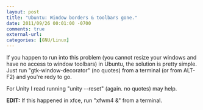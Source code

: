 ```yaml
---
layout: post
title: "Ubuntu: Window borders & toolbars gone."
date: 2011/09/26 00:01:00 -0700
comments: true
external-url:
categories: [GNU/Linux]
---
```



If you happen to run into this problem (you cannot resize your windows and 
have no access to window toolbars) in Ubuntu, the solution is pretty simple. 
Just run "gtk-window-decorator" (no quotes) from a terminal (or from ALT-F2) 
and you're redy to go.

For Unity I read running "unity --reset" (again. no quotes) may help.

**EDIT:** If this happened in xfce, run "xfwm4 &" from a terminal.

 



